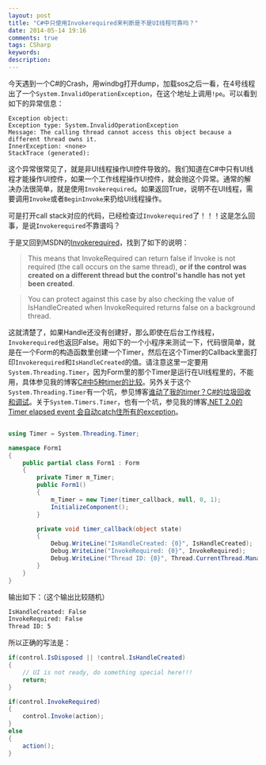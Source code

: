 ```yaml
---
layout: post
title: "C#中只使用Invokerequired来判断是不是UI线程可靠吗？"
date: 2014-05-14 19:16
comments: true
tags: CSharp
keywords:
description:
---
```


今天遇到一个C#的Crash，用windbg打开dump，加载sos之后一看，在4号线程出了一个`System.InvalidOperationException`，在这个地址上调用`!pe`。可以看到如下的异常信息：

```
Exception object:
Exception type: System.InvalidOperationException
Message: The calling thread cannot access this object because a different thread owns it.
InnerException: <none>
StackTrace (generated):
```

这个异常很常见了，就是非UI线程操作UI控件导致的。我们知道在C#中只有UI线程才能操作UI控件，如果一个工作线程操作UI控件，就会抛这个异常。通常的解决办法很简单，就是使用`Invokerequired`。如果返回True，说明不在UI线程，需要调用`Invoke`或者`BeginInvoke`来扔给UI线程操作。

可是打开call stack对应的代码，已经检查过`Invokerequired`了！！！这是怎么回事，是说`Invokerequired`不靠谱吗？

于是又回到MSDN的[Invokerequired](http://msdn.microsoft.com/en-us/library/system.windows.forms.control.invokerequired%28v=vs.110%29.aspx)，找到了如下的说明：
> This means that InvokeRequired can return false if Invoke is not required (the call occurs on the same thread), **or if the control was created on a different thread but the control's handle has not yet been created**.

> You can protect against this case by also checking the value of IsHandleCreated when InvokeRequired returns false on a background thread.

这就清楚了，如果Handle还没有创建好，那么即使在后台工作线程，`Invokerequired`也返回False。用如下的一个小程序来测试一下，代码很简单，就是在一个Form的构造函数里创建一个Timer，然后在这个Timer的Callback里面打印`Invokerequired`和`IsHandleCreated`的值。请注意这里一定要用`System.Threading.Timer`，因为Form里的那个Timer是运行在UI线程里的，不能用，具体参见我的博客[C#中5种timer的比较](/2013/07/09/compare-of-5-timers-in-csharp/)。另外关于这个`System.Threading.Timer`有一个坑，参见博客[谁动了我的timer？C#的垃圾回收和调试](/2013/06/20/where-is-my-timer-csharp-gc/)。关于`System.Timers.Timer`，也有一个坑，参见我的博客[.NET 2.0的Timer elapsed event 会自动catch住所有的exception](/2011/06/23/dot-net-2-timer-elapsed-event-will-catch-all-exception-for-you/)。

```csharp

using Timer = System.Threading.Timer;

namespace Form1
{
    public partial class Form1 : Form
    {
        private Timer m_Timer;
        public Form1()
        {
            m_Timer = new Timer(timer_callback, null, 0, 1);
            InitializeComponent();
        }

        private void timer_callback(object state)
        {
            Debug.WriteLine("IsHandleCreated: {0}", IsHandleCreated);
            Debug.WriteLine("InvokeRequired: {0}", InvokeRequired);
            Debug.WriteLine("Thread ID: {0}", Thread.CurrentThread.ManagedThreadId);
        }
    }
}
```

输出如下：（这个输出比较随机）

```bash
IsHandleCreated: False
InvokeRequired: False
Thread ID: 5
```

所以正确的写法是：

```csharp
if(control.IsDisposed || !control.IsHandleCreated)
{
    // UI is not ready, do something special here!!!
    return;
}

if(control.InvokeRequired)
{
    control.Invoke(action);
}
else
{
    action();
}
```
